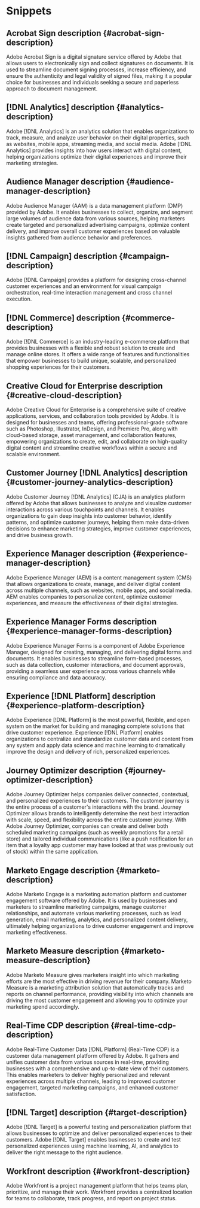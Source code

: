 # Snippets

## Acrobat Sign description {#acrobat-sign-description}

Adobe Acrobat Sign is a digital signature service offered by Adobe that allows users to electronically sign and collect signatures on documents. It is used to streamline document signing processes, increase efficiency, and ensure the authenticity and legal validity of signed files, making it a popular choice for businesses and individuals seeking a secure and paperless approach to document management.

## [!DNL Analytics] description {#analytics-description}

Adobe [!DNL Analytics] is an analytics solution that enables organizations to track, measure, and analyze user behavior on their digital properties, such as websites, mobile apps, streaming media, and social media. Adobe [!DNL Analytics] provides insights into how users interact with digital content, helping organizations optimize their digital experiences and improve their marketing strategies.

## Audience Manager description {#audience-manager-description}

Adobe Audience Manager (AAM) is a data management platform (DMP) provided by Adobe. It enables businesses to collect, organize, and segment large volumes of audience data from various sources, helping marketers create targeted and personalized advertising campaigns, optimize content delivery, and improve overall customer experiences based on valuable insights gathered from audience behavior and preferences.

## [!DNL Campaign] description {#campaign-description}

Adobe [!DNL Campaign] provides a platform for designing cross-channel customer experiences and an environment for visual campaign orchestration, real-time interaction management and cross channel execution.

## [!DNL Commerce] description {#commerce-description}

Adobe [!DNL Commerce] is an industry-leading e-commerce platform that provides businesses with a flexible and robust solution to create and manage online stores. It offers a wide range of features and functionalities that empower businesses to build unique, scalable, and personalized shopping experiences for their customers.

## Creative Cloud for Enterprise description {#creative-cloud-description}

Adobe Creative Cloud for Enterprise is a comprehensive suite of creative applications, services, and collaboration tools provided by Adobe. It is designed for businesses and teams, offering professional-grade software such as Photoshop, Illustrator, InDesign, and Premiere Pro, along with cloud-based storage, asset management, and collaboration features, empowering organizations to create, edit, and collaborate on high-quality digital content and streamline creative workflows within a secure and scalable environment.

## Customer Journey [!DNL Analytics] description {#customer-journey-analytics-description}

Adobe Customer Journey [!DNL Analytics] (CJA) is an analytics platform offered by Adobe that allows businesses to analyze and visualize customer interactions across various touchpoints and channels. It enables organizations to gain deep insights into customer behavior, identify patterns, and optimize customer journeys, helping them make data-driven decisions to enhance marketing strategies, improve customer experiences, and drive business growth.

## Experience Manager description {#experience-manager-description}

Adobe Experience Manager (AEM) is a content management system (CMS) that allows organizations to create, manage, and deliver digital content across multiple channels, such as websites, mobile apps, and social media. AEM enables companies to personalize content, optimize customer experiences, and measure the effectiveness of their digital strategies.

## Experience Manager Forms description {#experience-manager-forms-description}

Adobe Experience Manager Forms is a component of Adobe Experience Manager, designed for creating, managing, and delivering digital forms and documents. It enables businesses to streamline form-based processes, such as data collection, customer interactions, and document approvals, providing a seamless user experience across various channels while ensuring compliance and data accuracy.

## Experience [!DNL Platform] description {#experience-platform-description}

Adobe Experience [!DNL Platform] is the most powerful, flexible, and open system on the market for building and managing complete solutions that drive customer experience. Experience [!DNL Platform] enables organizations to centralize and standardize customer data and content from any system and apply data science and machine learning to dramatically improve the design and delivery of rich, personalized experiences.

## Journey Optimizer description {#journey-optimizer-description}

Adobe Journey Optimizer helps companies deliver connected, contextual, and personalized experiences to their customers. The customer journey is the entire process of a customer's interactions with the brand. Journey Optimizer allows brands to intelligently determine the next best interaction with scale, speed, and flexibility across the entire customer journey. With Adobe Journey Optimizer, companies can create and deliver both scheduled marketing campaigns (such as weekly promotions for a retail store) and tailored individual communications (like a push notification for an item that a loyalty app customer may have looked at that was previously out of stock) within the same application.

## Marketo Engage description {#marketo-description}

Adobe Marketo Engage is a marketing automation platform and customer engagement software offered by Adobe. It is used by businesses and marketers to streamline marketing campaigns, manage customer relationships, and automate various marketing processes, such as lead generation, email marketing, analytics, and personalized content delivery, ultimately helping organizations to drive customer engagement and improve marketing effectiveness.

## Marketo Measure description {#marketo-measure-description}

Adobe Marketo Measure gives marketers insight into which marketing efforts are the most effective in driving revenue for their company. Marketo Measure is a marketing attribution solution that automatically tracks and reports on channel performance, providing visibility into which channels are driving the most customer engagement and allowing you to optimize your marketing spend accordingly.

## Real-Time CDP description {#real-time-cdp-description}

Adobe Real-Time Customer Data [!DNL Platform] (Real-Time CDP) is a customer data management platform offered by Adobe. It gathers and unifies customer data from various sources in real-time, providing businesses with a comprehensive and up-to-date view of their customers. This enables marketers to deliver highly personalized and relevant experiences across multiple channels, leading to improved customer engagement, targeted marketing campaigns, and enhanced customer satisfaction.

## [!DNL Target] description {#target-description}

Adobe [!DNL Target] is a powerful testing and personalization platform that allows businesses to optimize and deliver personalized experiences to their customers. Adobe [!DNL Target] enables businesses to create and test personalized experiences using machine learning, AI, and analytics to deliver the right message to the right audience.

## Workfront description {#workfront-description}

Adobe Workfront is a project management platform that helps teams plan, prioritize, and manage their work. Workfront provides a centralized location for teams to collaborate, track progress, and report on project status.

